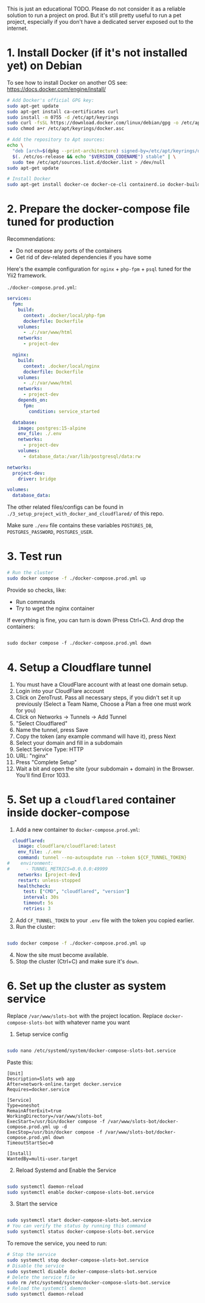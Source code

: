 This is just an educational TODO. Please do not consider it as a reliable solution to run a project on prod.
But it's still pretty useful to run a pet project, especially if you don't have a dedicated server exposed out to 
the internet.


# 1. Install Docker (if it's not installed yet) on Debian
To see how to install Docker on another OS see: https://docs.docker.com/engine/install/ 

```bash
# Add Docker's official GPG key:
sudo apt-get update
sudo apt-get install ca-certificates curl
sudo install -m 0755 -d /etc/apt/keyrings
sudo curl -fsSL https://download.docker.com/linux/debian/gpg -o /etc/apt/keyrings/docker.asc
sudo chmod a+r /etc/apt/keyrings/docker.asc

# Add the repository to Apt sources:
echo \
  "deb [arch=$(dpkg --print-architecture) signed-by=/etc/apt/keyrings/docker.asc] https://download.docker.com/linux/debian \
  $(. /etc/os-release && echo "$VERSION_CODENAME") stable" | \
  sudo tee /etc/apt/sources.list.d/docker.list > /dev/null
sudo apt-get update

# Install Docker
sudo apt-get install docker-ce docker-ce-cli containerd.io docker-buildx-plugin docker-compose-plugin
```

# 2. Prepare the docker-compose file tuned for production
Recommendations:
- Do not expose any ports of the containers
- Get rid of dev-related dependencies if you have some

Here's the example configuration for `nginx` + `php-fpm` + `psql` tuned for the Yii2 framework.

`./docker-compose.prod.yml`:
```yaml
services:
  fpm:
    build:
      context: .docker/local/php-fpm
      dockerfile: Dockerfile
    volumes:
      - ./:/var/www/html
    networks:
      - project-dev

  nginx:
    build:
      context: .docker/local/nginx
      dockerfile: Dockerfile
    volumes:
      - ./:/var/www/html
    networks:
      - project-dev
    depends_on:
      fpm:
        condition: service_started

  database:
    image: postgres:15-alpine
    env_file: ./.env
    networks:
      - project-dev
    volumes:
      - database_data:/var/lib/postgresql/data:rw

networks:
  project-dev:
    driver: bridge

volumes:
  database_data:
```

The other related files/configs can be found in `./3_setup_project_with_docker_and_cloudflared/` of this repo.

Make sure `./env` file contains these variables `POSTGRES_DB`, `POSTGRES_PASSWORD`, `POSTGRES_USER`.

# 3. Test run

```bash
# Run the cluster
sudo docker compose -f ./docker-compose.prod.yml up 
```
Provide so checks, like:
- Run commands
- Try to wget the nginx container

If everything is fine, you can turn is down (Press Ctrl+C). And drop the containers:
```dockerfile

sudo docker compose -f ./docker-compose.prod.yml down
```

# 4. Setup a Cloudflare tunnel
1. You must have a CloudFlare account with at least one domain setup. 
2. Login into your CloudFlare account
3. Click on ZeroTrust. Pass all necessary steps, if you didn't set it up previously (Select a Team Name, Choose a Plan
a free one must work for you)
4. Click on Networks → Tunnels → Add Tunnel
5. "Select Cloudflared"
6. Name the tunnel, press Save
7. Copy the token (any example command will have it), press Next
8. Select your domain and fill in a subdomain
9. Select Service Type: HTTP
10. URL: "nginx"
11. Press "Complete Setup"
12. Wait a bit and open the site (your subdomain + domain) in the Browser. You'll find Error 1033.

# 5. Set up a `cloudflared` container inside docker-compose
1. Add a new container to `docker-compose.prod.yml`:
```yml
  cloudflared:
    image: cloudflare/cloudflared:latest
    env_file: ./.env
    command: tunnel --no-autoupdate run --token ${CF_TUNNEL_TOKEN}
#    environment:
#      - TUNNEL_METRICS=0.0.0.0:49999
    networks: [project-dev]
    restart: unless-stopped
    healthcheck:
      test: ["CMD", "cloudflared", "version"]
      interval: 30s
      timeout: 5s
      retries: 3
```

2. Add `CF_TUNNEL_TOKEN` to your `.env` file with the token you copied earlier.  
3. Run the cluster:
```bash

sudo docker compose -f ./docker-compose.prod.yml up
```
4. Now the site must become available. 
5. Stop the cluster (Ctrl+C) and make sure it's `down`.

# 6. Set up the cluster as system service
Replace `/var/www/slots-bot` with the project location.
Replace `docker-compose-slots-bot` with whatever name you want

1. Setup service config
```bash

sudo nano /etc/systemd/system/docker-compose-slots-bot.service
```
Paste this:
```
[Unit]
Description=Slots web app
After=network-online.target docker.service
Requires=docker.service

[Service]
Type=oneshot
RemainAfterExit=true
WorkingDirectory=/var/www/slots-bot
ExecStart=/usr/bin/docker compose -f /var/www/slots-bot/docker-compose.prod.yml up -d
ExecStop=/usr/bin/docker compose -f /var/www/slots-bot/docker-compose.prod.yml down
TimeoutStartSec=0

[Install]
WantedBy=multi-user.target
```
2. Reload Systemd and Enable the Service
```bash

sudo systemctl daemon-reload
sudo systemctl enable docker-compose-slots-bot.service 
```

3. Start the service
```bash

sudo systemctl start docker-compose-slots-bot.service 
# You can verify the status by running this command
sudo systemctl status docker-compose-slots-bot.service
```

To remove the service, you need to run:
```bash
# Stop the service 
sudo systemctl stop docker-compose-slots-bot.service
# Disable the service
sudo systemctl disable docker-compose-slots-bot.service
# Delete the service file
sudo rm /etc/systemd/system/docker-compose-slots-bot.service
# Reload the systemctl daemon
sudo systemctl daemon-reload
```
